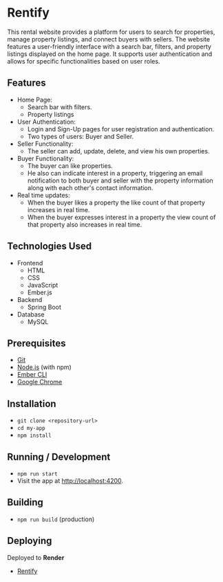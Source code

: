 # Rentify

This rental website provides a platform for users to search for properties, manage property listings, and connect buyers with sellers. The website features a user-friendly interface with a search bar, filters, and property listings displayed on the home page. It supports user authentication and allows for specific functionalities based on user roles.

## Features

- Home Page:
  - Search bar with filters.
  - Property listings
- User Authentication:
  - Login and Sign-Up pages for user registration and authentication.
  - Two types of users: Buyer and Seller.
- Seller Functionality:
  - The seller can add, update, delete, and view his own properties.
- Buyer Functionality:
  - The buyer can like properties.
  - He also can indicate interest in a property, triggering an email notification to both buyer and seller with the property information along with each other's contact information.
- Real time updates:
  - When the buyer likes a property the like count of that property increases in real time.
  - When the buyer expresses interest in a property the view count of that property also increases in real time.

## Technologies Used

- Frontend
  - HTML
  - CSS
  - JavaScript
  - Ember.js
- Backend
  - Spring Boot
- Database
  - MySQL

## Prerequisites

- [Git](https://git-scm.com/)
- [Node.js](https://nodejs.org/) (with npm)
- [Ember CLI](https://cli.emberjs.com/release/)
- [Google Chrome](https://google.com/chrome/)

## Installation

- `git clone <repository-url>`
- `cd my-app`
- `npm install`

## Running / Development

- `npm run start`
- Visit the app at [http://localhost:4200](http://localhost:4200).

## Building

- `npm run build` (production)

## Deploying

Deployed to **Render**

- [Rentify](https://rentify-g4hw.onrender.com/)

